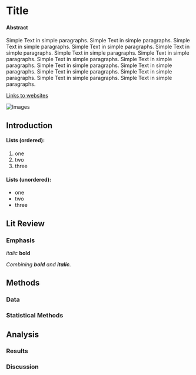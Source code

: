 # Title 

#### Abstract
Simple Text in simple paragraphs. Simple Text in simple paragraphs. Simple Text in simple paragraphs. Simple Text in simple paragraphs. Simple Text in simple paragraphs. Simple Text in simple paragraphs. Simple Text in simple paragraphs. Simple Text in simple paragraphs. Simple Text in simple paragraphs. Simple Text in simple paragraphs. Simple Text in simple paragraphs. Simple Text in simple paragraphs. Simple Text in simple paragraphs. Simple Text in simple paragraphs. Simple Text in simple paragraphs. 

[Links to websites](www.google.de)

![Images](https://www.r-project.org/Rlogo.png)

## Introduction

#### Lists (ordered):

1. one
2. two
3. three

#### Lists (unordered):

- one
- two
- three

## Lit Review

### Emphasis

_italic_
**bold**

_Combining **bold** and **italic**._

## Methods

### Data

### Statistical Methods

## Analysis

### Results

### Discussion
